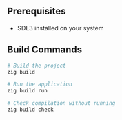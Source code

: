 ## Prerequisites

- SDL3 installed on your system

## Build Commands

```bash
# Build the project
zig build

# Run the application
zig build run

# Check compilation without running
zig build check
```
